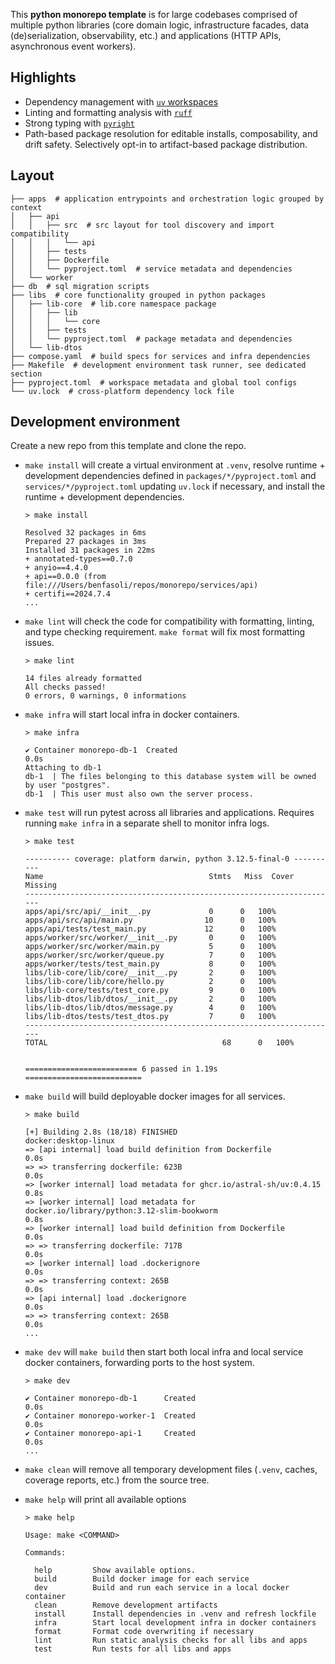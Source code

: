 This **python monorepo template** is for large codebases comprised of multiple python libraries (core domain logic, infrastructure facades, data (de)serialization, observability, etc.) and applications (HTTP APIs, asynchronous event workers).

## Highlights

- Dependency management with [`uv` workspaces](https://docs.astral.sh/uv/concepts/workspaces/)
- Linting and formatting analysis with [`ruff`](https://docs.astral.sh/ruff/)
- Strong typing with [`pyright`](https://microsoft.github.io/pyright/#/)
- Path-based package resolution for editable installs, composability, and drift safety. Selectively opt-in to artifact-based package distribution.

## Layout

```
├── apps  # application entrypoints and orchestration logic grouped by context
│   ├── api
│   │   ├── src  # src layout for tool discovery and import compatibility
│   │   │   └── api
│   │   ├── tests
│   │   ├── Dockerfile
│   │   └── pyproject.toml  # service metadata and dependencies
│   └── worker
├── db  # sql migration scripts
├── libs  # core functionality grouped in python packages
│   ├── lib-core  # lib.core namespace package
│   │   ├── lib
│   │   │   └── core
│   │   ├── tests
│   │   └── pyproject.toml  # package metadata and dependencies
│   └── lib-dtos
├── compose.yaml  # build specs for services and infra dependencies
├── Makefile  # development environment task runner, see dedicated section
├── pyproject.toml  # workspace metadata and global tool configs
└── uv.lock  # cross-platform dependency lock file
```

## Development environment

Create a new repo from this template and clone the repo.

- `make install` will create a virtual environment at `.venv`, resolve runtime + development dependencies defined in `packages/*/pyproject.toml` and `services/*/pyproject.toml` updating `uv.lock` if necessary, and install the runtime + development dependencies.

  ```
  > make install

  Resolved 32 packages in 6ms
  Prepared 27 packages in 3ms
  Installed 31 packages in 22ms
  + annotated-types==0.7.0
  + anyio==4.4.0
  + api==0.0.0 (from file:///Users/benfasoli/repos/monorepo/services/api)
  + certifi==2024.7.4
  ...
  ```

- `make lint` will check the code for compatibility with formatting, linting, and type checking requirement. `make format` will fix most formatting issues.

  ```
  > make lint

  14 files already formatted
  All checks passed!
  0 errors, 0 warnings, 0 informations
  ```

- `make infra` will start local infra in docker containers.

  ```
  > make infra

  ✔ Container monorepo-db-1  Created                                                                                                              0.0s
  Attaching to db-1
  db-1  | The files belonging to this database system will be owned by user "postgres".
  db-1  | This user must also own the server process.
  ```

- `make test` will run pytest across all libraries and applications. Requires running `make infra` in a separate shell to monitor infra logs.

  ```
  > make test

  ---------- coverage: platform darwin, python 3.12.5-final-0 ----------
  Name                                     Stmts   Miss  Cover   Missing
  ----------------------------------------------------------------------
  apps/api/src/api/__init__.py             0      0   100%
  apps/api/src/api/main.py                10      0   100%
  apps/api/tests/test_main.py             12      0   100%
  apps/worker/src/worker/__init__.py       0      0   100%
  apps/worker/src/worker/main.py           5      0   100%
  apps/worker/src/worker/queue.py          7      0   100%
  apps/worker/tests/test_main.py           8      0   100%
  libs/lib-core/lib/core/__init__.py       2      0   100%
  libs/lib-core/lib/core/hello.py          2      0   100%
  libs/lib-core/tests/test_core.py         9      0   100%
  libs/lib-dtos/lib/dtos/__init__.py       2      0   100%
  libs/lib-dtos/lib/dtos/message.py        4      0   100%
  libs/lib-dtos/tests/test_dtos.py         7      0   100%
  ----------------------------------------------------------------------
  TOTAL                                       68      0   100%


  ========================= 6 passed in 1.19s ==========================
  ```

- `make build` will build deployable docker images for all services.

  ```
  > make build

  [+] Building 2.8s (18/18) FINISHED                                                                         docker:desktop-linux
  => [api internal] load build definition from Dockerfile                                                                   0.0s
  => => transferring dockerfile: 623B                                                                                       0.0s
  => [worker internal] load metadata for ghcr.io/astral-sh/uv:0.4.15                                                        0.8s
  => [worker internal] load metadata for docker.io/library/python:3.12-slim-bookworm                                        0.8s
  => [worker internal] load build definition from Dockerfile                                                                0.0s
  => => transferring dockerfile: 717B                                                                                       0.0s
  => [worker internal] load .dockerignore                                                                                   0.0s
  => => transferring context: 265B                                                                                          0.0s
  => [api internal] load .dockerignore                                                                                      0.0s
  => => transferring context: 265B                                                                                          0.0s
  ...
  ```

- `make dev` will `make build` then start both local infra and local service docker containers, forwarding ports to the host system.

  ```
  > make dev

  ✔ Container monorepo-db-1      Created                                                                                    0.0s
  ✔ Container monorepo-worker-1  Created                                                                                    0.0s
  ✔ Container monorepo-api-1     Created                                                                                    0.0s
  ...
  ```

- `make clean` will remove all temporary development files (`.venv`, caches, coverage reports, etc.) from the source tree.

- `make help` will print all available options

  ```
  > make help

  Usage: make <COMMAND>

  Commands:

    help         Show available options.
    build        Build docker image for each service
    dev          Build and run each service in a local docker container
    clean        Remove development artifacts
    install      Install dependencies in .venv and refresh lockfile
    infra        Start local development infra in docker containers
    format       Format code overwriting if necessary
    lint         Run static analysis checks for all libs and apps
    test         Run tests for all libs and apps
  ```
